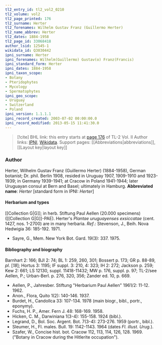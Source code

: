 ```yaml
---
tl2_entry_id: tl2_vol2_0210
tl2_volume: vol2
tl2_page_printed: 176
tl2_surname: Herter
tl2_forenames: Wilhelm Gustav Franz (Guillermo Herter)
tl2_name_abbrev: Herter
tl2_dates: 1884-1958
tl2_page_id: 33068418
author_lsid: 12545-1
wikidata_id: Q3030442
ipni_surname: Herter
ipni_forenames: Wilhelm(Guillermo) Gustav(o) Franz(Francis)
ipni_standard_form: Herter
ipni_dates: 1884-1958
ipni_taxon_scope: 
- Botany
- Pteridophytes
- Mycology
- Spermatophytes
ipni_geo_scope: 
- Uruguay
- Switzerland
- Poland
ipni_version: 1.1.1.1
ipni_record_created: 2003-07-02 00:00:00.0
ipni_record_modified: 2013-05-15 11:41:30.0
---
```


> [!cite] BHL link: this entry starts at [page 176](https://www.biodiversitylibrary.org/page/33068418) of TL-2 Vol. II
> Author links: [IPNI](https://www.ipni.org/a/12545-1), [Wikidata](https://www.wikidata.org/wiki/Q3030442). Support pages: [[Abbreviations|abbreviations]], [[Layout key|layout key]]

### Author

Herter, Wilhelm Gustav Franz (Guillermo Herter) (1884-1958), German botanist; Dr. phil. Berlin 1908, resided in Uruguay 1907, 1909-1910 and 1923-1939; in Germany 1939-1941; at Cracow in Poland 1941-1944; later Uruguayan consul at Bern and Basel; ultimately in Hamburg. 
**Abbreviated name**: *Herter* \[standard form in IPNI: *Herter*\]

#### Herbarium and types

[[Collection G|G]]; in herb. Stiftung Paul Aellen (20.000 specimens) ([[Collection G|G]]-PAE). Herter's *Plantae uruguayenses exsiccatae* (cent. 1427, nos. 1-2700) are in many herbaria.
*Ref*.: Stevenson, J., Beih. Nova Hedwigia 36: 185-192. 1971.
- Sayre, G., Mem. New York Bot. Gard. 19(3): 337. 1975.

#### Bibliography and biography

Barnhart 2: 166; BJI 2: 74; BL 1: 259, 260, 301; Bossert p. 173; GR p. 88-89, *pl*. \[*18*\]; Hortus 3: 1195; IF suppl. 3: 210, 4: 323; IH 2: 272; Jackson p. 259; Kew 2: 661; LS 12130, suppl. 11418-11432; MW p. 176, suppl. p. 97; TL-2/see Aellen, P.; Urban-Berl. p. 276, 320, 356; Zander ed. 10, p. 669.
- Aellen, P., Jahresber. Stiftung "Herbarium Paul Aellen" 1961/2: 11-12. 1962.
- Anon., Flora, Quito 1(2): 140-146. 1937.
- Burdet, H., Candollca 33: 107-134. 1978 (main biogr., bibl., portr., eponymy).
- Fuchs, H. P., Amer. Fern J. 48: 168-169. 1958.
- Hicken, C. M., Darwiniana 1(3-4): 155-158. 1924 (bibl.).
- Legrand, D., Bol. Soc. Argent. Bot. 7(3-4): 273-276. 1959 (portr., bibl.).
- Sleumer, H., Fl. males. Bull. 19: 1142-1143. 1964 (dates *Fl. illust. Urug.*).
- Szafer, W., Concise hist. bot. Cracow 112, 113, 114, 126, 128. 1969. ("Botany in Cracow during the Hitlerite occupation").

